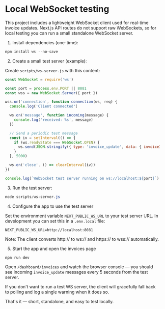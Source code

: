 Local WebSocket testing
=======================

This project includes a lightweight WebSocket client used for real-time invoice updates. Next.js API routes do not support raw WebSockets, so for local testing you can run a small standalone WebSocket server.

1) Install dependencies (one-time):

```powershell
npm install ws --no-save
```

2) Create a small test server (example):

Create `scripts/ws-server.js` with this content:

```js
const WebSocket = require('ws')

const port = process.env.PORT || 8081
const wss = new WebSocket.Server({ port })

wss.on('connection', function connection(ws, req) {
  console.log('Client connected')

  ws.on('message', function incoming(message) {
    console.log('received: %s', message)
  })

  // Send a periodic test message
  const iv = setInterval(() => {
    if (ws.readyState === WebSocket.OPEN) {
      ws.send(JSON.stringify({ type: 'invoice_update', data: { invoiceId: 'test', timestamp: new Date().toISOString() } }))
    }
  }, 5000)

  ws.on('close', () => clearInterval(iv))
})

console.log(`WebSocket test server running on ws://localhost:${port}`)
```

3) Run the test server:

```powershell
node scripts/ws-server.js
```

4) Configure the app to use the test server

Set the environment variable `NEXT_PUBLIC_WS_URL` to your test server URL. In development you can set this in a `.env.local` file:

```
NEXT_PUBLIC_WS_URL=http://localhost:8081
```

Note: The client converts http:// to ws:// and https:// to wss:// automatically.

5) Start the app and open the invoices page

```powershell
npm run dev
```

Open `/dashboard/invoices` and watch the browser console — you should see incoming `invoice_update` messages every 5 seconds from the test server.

If you don't want to run a test WS server, the client will gracefully fall back to polling and log a single warning when it does so.

That's it — short, standalone, and easy to test locally.
